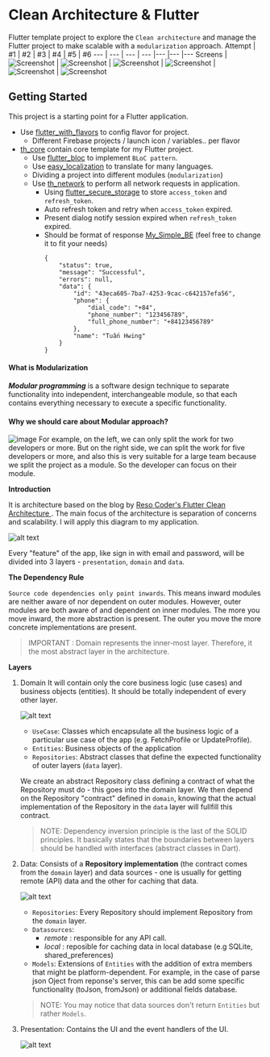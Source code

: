 # Clean Architecture & Flutter

Flutter template project to explore the `Clean architecture` and manage the Flutter project to make scalable with a `modularization` approach.
Attempt | #1 | #2 | #3 | #4 | #5 | #6
--- | --- | --- | --- |--- |--- |---
Screens | ![Screenshot](https://i.ibb.co/FzxTzdk/Simulator-Screen-Shot-i-Phone-13-2022-10-09-at-23-11-55.png) | ![Screenshot](https://i.ibb.co/tcjYsdC/Simulator-Screen-Shot-i-Phone-13-2022-10-09-at-23-12-40.png) | ![Screenshot](https://i.ibb.co/sHbWS08/Simulator-Screen-Shot-i-Phone-13-2022-10-09-at-23-12-35.png) | ![Screenshot](https://i.ibb.co/k322gKZ/Simulator-Screen-Shot-i-Phone-13-2022-10-09-at-23-12-54.png) | ![Screenshot](https://i.ibb.co/nkqpv8X/Simulator-Screen-Shot-i-Phone-13-2022-10-09-at-23-13-02.png) | ![Screenshot](https://i.ibb.co/f8k8Zzk/Simulator-Screen-Shot-i-Phone-13-2022-10-09-at-23-13-04.png)

## Getting Started

This project is a starting point for a Flutter application.
-  Use [flutter_with_flavors](https://github.com/tuanhwing/flutter_with_flavors) to config flavor for project.
   -  Different Firebase projects / launch icon / variables.. per flavor
-  [th_core](https://github.com/tuanhwing/th_core) contain core template for my Flutter project.
   -  Use [flutter_bloc](https://pub.dev/packages/flutter_bloc) to implement `BLoC pattern`.
   -  Use [easy_localization](https://pub.dev/packages/easy_localization) to translate for many languages.
   -  Dividing a project into different modules (`modularization`)
   -  Use [th_network](https://github.com/tuanhwing/th_core) to perform all network requests in application.
      - Using [flutter_secure_storage](https://pub.dev/packages/flutter_secure_storage) to store `access_token` and `refresh_token`.
      - Auto refresh token and retry when `access_token` expired.
      - Present dialog notify session expired when `refresh_token` expired.
      - Should be format of response [My_Simple_BE](https://github.com/tuanhwing/go_server) (feel free to change it to fit your needs)
          ```
          {
              "status": true,
              "message": "Successful",
              "errors": null,
              "data": {
                  "id": "43eca605-7ba7-4253-9cac-c642157efa56",
                  "phone": {
                      "dial_code": "+84",
                      "phone_number": "123456789",
                      "full_phone_number": "+84123456789"
                  },
                  "name": "Tuấn Hwing"
              }
          }
          ```

#### What is Modularization
***Modular programming*** is a software design technique to separate functionality into independent, interchangeable module, so that each contains everything necessary to execute a specific functionality.

#### Why we should care about Modular approach?
![image](https://i.imgur.com/9EI9Lwg.png)
For example, on the left, we can only split the work for two developers or more. But on the right side, we can split the work for five developers or more, and also this is very suitable for a large team because we split the project as a module. So the developer can focus on their module.

**Introduction**

It is architecture based on the blog by [Reso Coder's Flutter Clean Architecture ](https://resocoder.com/2019/08/27/flutter-tdd-clean-architecture-course-1-explanation-project-structure/). The main focus of the architecture is separation of concerns and scalability.  I will apply this diagram to my application.

![alt text](https://i0.wp.com/resocoder.com/wp-content/uploads/2019/08/Clean-Architecture-Flutter-Diagram.png?w=556&ssl=1)

Every "feature" of the app, like sign in with email and password, will be divided into 3 layers - `presentation`, `domain` and `data`.

**The Dependency Rule**

`Source code dependencies only point inwards`. This means inward modules are neither aware of nor dependent on outer modules. However, outer modules are both aware of and dependent on inner modules. The more you move inward, the more abstraction is present. The outer you move the more concrete implementations are present.

> IMPORTANT : Domain represents the inner-most layer. Therefore, it the most abstract layer in the architecture.

**Layers**

1. Domain
   It will contain only the core business logic (use cases) and business objects (entities). It should be totally independent of every other layer.

   ![alt text](https://i0.wp.com/resocoder.com/wp-content/uploads/2019/08/domain-layer-diagram.png?w=141&ssl=1)
   - `UseCase`: Classes which encapsulate all the business logic of a particular use case of the app (e.g. FetchProfile or UpdateProfile).
   - `Entities`: Business objects of the application
   - `Repositories`: Abstract classes that define the expected functionality of outer layers (`data` layer).

   We create an abstract Repository class defining a contract of what the Repository must do - this goes into the domain layer. We then depend on the Repository "contract" defined in `domain`, knowing that the actual implementation of the Repository in the `data` layer will fullfill this contract.
   >NOTE: Dependency inversion principle is the last of the SOLID principles. It basically states that the boundaries between layers should be handled with interfaces (abstract classes in Dart).

2. Data:
   Consists of a **Repository implementation** (the contract comes from the `domain` layer) and data sources - one is usually for getting remote (API) data and the other for caching that data.

   ![alt text](https://i0.wp.com/resocoder.com/wp-content/uploads/2019/08/data-layer-diagram.png?w=329&ssl=1)
   - `Repositories`: Every Repository should implement Repository from the `domain` layer.
   - `Datasources`:
      - *remote* : responsible for any API call.
      - *local* : reposible for caching data in local database (e.g SQLite, shared_preferences)
   - `Models`: Extensions of `Entities` with the addition of extra members that might be platform-dependent. For example, in the case of parse json Oject from reponse's server, this can be add some specific functionality (toJson, fromJson) or additional fields database.
   > NOTE: You may notice that data sources don't return `Entities` but rather `Models`.
3. Presentation:
   Contains the UI and the event handlers of the UI.

   ![alt text](https://i0.wp.com/resocoder.com/wp-content/uploads/2019/08/presentation-layer-diagram.png?w=287&ssl=1)
